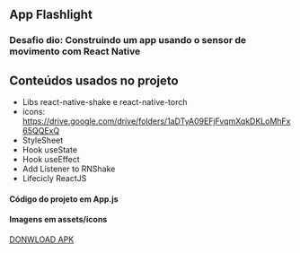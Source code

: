 ## App Flashlight
### Desafio dio: Construindo um app usando o sensor de movimento com React Native


## Conteúdos usados no projeto 
- Libs react-native-shake e react-native-torch
- icons: https://drive.google.com/drive/folders/1aDTyA09EFjFvqmXqkDKLoMhFx65QQExQ
- StyleSheet
- Hook useState
- Hook useEffect
- Add Listener to RNShake
- Lifecicly ReactJS


#### Código do projeto em App.js
#### Imagens em assets/icons
[DONWLOAD APK](https://drive.google.com/file/d/1CwWzrsJ3CAiQDGZU7JZfavwUSEU25krx/view?usp=sharing/)
